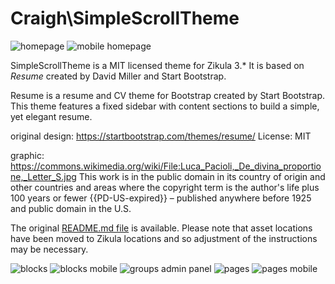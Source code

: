 # Craigh\SimpleScrollTheme

![homepage](Resources/meta/previews/home.png "Home page")
![mobile homepage](Resources/meta/previews/home_mobile.png "Mobile home page")

SimpleScrollTheme is a MIT licensed theme for Zikula 3.*
It is based on _Resume_ created by David Miller and Start Bootstrap.

Resume is a resume and CV theme for Bootstrap created by Start Bootstrap.
This theme features a fixed sidebar with content sections to build a simple, yet elegant resume.

original design: https://startbootstrap.com/themes/resume/
License: MIT

graphic: https://commons.wikimedia.org/wiki/File:Luca_Pacioli,_De_divina_proportione,_Letter_S.jpg
This work is in the public domain in its country of origin and other countries and areas where the copyright term is the author's life plus 100 years or fewer
{{PD-US-expired}} – published anywhere before 1925 and public domain in the U.S. 

The original [README.md file](Resources/meta/README.md) is available.
Please note that asset locations have been moved to Zikula locations and so adjustment of the
instructions may be necessary.

![blocks](Resources/meta/previews/blocks.png "Blocks admin page")
![blocks mobile](Resources/meta/previews/blocks_mobile.png "Mobile blocks admin page")
![groups admin panel](Resources/meta/previews/groups_adminpanel.png "Groups admin page")
![pages](Resources/meta/previews/pages.png "Pages page")
![pages mobile](Resources/meta/previews/pages_mobile.png "Mobile pages page")
